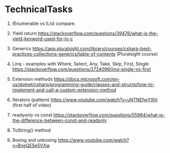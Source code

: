 # TechnicalTasks

 

1. IEnumerable vs IList compare. 
      
2. Yield return 
    https://stackoverflow.com/questions/39476/what-is-the-yield-keyword-used-for-in-c
3. Generics 
   https://app.pluralsight.com/library/courses/csharp-best-practices-collections-generics/table-of-contents (Pluralsight course)
4. Linq - examples with Where, Select, Any, Take, Skip, First, Single 
    https://stackoverflow.com/questions/2724096/linq-single-vs-first
5. Extension methods 
    https://docs.microsoft.com/en-us/dotnet/csharp/programming-guide/classes-and-structs/how-to-implement-and-call-a-custom-extension-method
6. Iterators (pattern) 
   https://www.youtube.com/watch?v=uNTNEfwYXhI (first half of video)
7. readyonly vs const
    https://stackoverflow.com/questions/55984/what-is-the-difference-between-const-and-readonly
    
8. ToString() method
9. Boxing and unboxing
   https://www.youtube.com/watch?v=BneQESe5VXw
